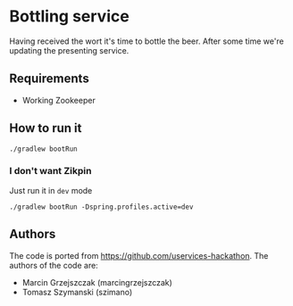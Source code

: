 # Bottling service

Having received the wort it's time to bottle the beer.
After some time we're updating the presenting service.

## Requirements

- Working Zookeeper

## How to run it

```
./gradlew bootRun
```

### I don't want Zikpin

Just run it in `dev` mode

```
./gradlew bootRun -Dspring.profiles.active=dev
```

## Authors

The code is ported from https://github.com/uservices-hackathon. 
The authors of the code are:
- Marcin Grzejszczak (marcingrzejszczak)
- Tomasz Szymanski (szimano)
